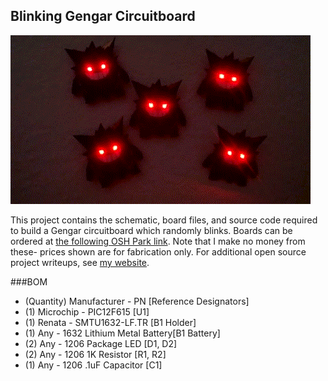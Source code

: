 Blinking Gengar Circuitboard
-----------------------------------------

![alt text](https://github.com/carrigan/Gengar/raw/master/gengar.gif "Blinking Gengar")

This project contains the schematic, board files, and source code required to build a Gengar circuitboard which randomly blinks. Boards can be ordered at [the following OSH Park link](http://oshpark.com/shared_projects/E3eBkmc1). Note that I make no money from these- prices shown are for fabrication only. For additional open source project writeups, see [my website](http://www.graphsandwords.com).

###BOM
- (Quantity) Manufacturer - PN  [Reference Designators]
- (1) Microchip - PIC12F615 [U1]
- (1) Renata - SMTU1632-LF.TR [B1 Holder]
- (1) Any - 1632 Lithium Metal Battery[B1 Battery]
- (2) Any - 1206 Package LED [D1, D2]
- (2) Any - 1206 1K Resistor [R1, R2]
- (1) Any - 1206 .1uF Capacitor [C1]
